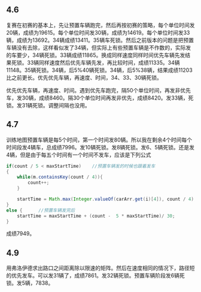 ## 4.6

复赛在初赛的基本上，先让预置车辆跑完，然后再按初赛的策略，每个单位时间发20辆，成绩为19615。每个单位时间发30辆，成绩为14619。每个单位时间发33辆，成绩为13692。34辆成绩13411。35辆车死锁。然后之前版本的问题是把预置车辆没有去除，这样看似发了34辆，但实际上有些预置车辆是不作数的，实际发的车要少，34辆死锁。33辆成绩11865。换成同样速度同样时间优先车辆先发结果死锁。33辆同样速度然后优先车辆先发，再比较时间，成绩11335。34辆11148。35辆死锁。34辆，后5%40辆死锁。34辆，后5%38辆，结果成绩11203比之前更长。优先优先车辆，再速度、时间，34、33、30辆死锁。 

优先优先车辆，再速度、时间。遇到优先车跑完，隔50个单位时间，再发非优先车，发30辆，成绩8460。隔30个单位时间再发非优先，成绩8420。发33辆，死锁。发31辆死锁。调整间隔也没用。

## 4.7

训练地图预置车辆是每5个时间，第一个时间发80辆。所以我在剩余4个时间每个时间段发4辆车，总成绩7996。发10辆死锁。发8辆死锁。发6、5辆死锁。还是发4辆，但是由于每五个时间有一个时间不发车，应该是下列公式

```java
if(count / 5 < maxStartTime)    //预置车辆发的时候也跟着发车
{
    while(m.containsKey(count / 4)){
        count++;
    }

    startTime = Math.max(Integer.valueOf(carArr.get(i)[4]), count / 4);
}
else {      //预置车辆发完后
    startTime = maxStartTime + (count -  5 * maxStartTime)/ 30;
}
```

成绩7949。



## 4.9

用弗洛伊德求出路口之间距离除以限速的矩阵。然后在速度相同的情况下，路径短的优先发车。可以发31辆了，成绩7861。发32辆死锁。预置车辆阶段发6辆死锁。发5辆，7838。